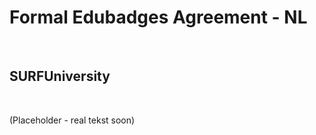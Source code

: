 Formal Edubadges Agreement - NL
===============================

 

SURFUniversity
--------------

 

(Placeholder - real tekst soon)
